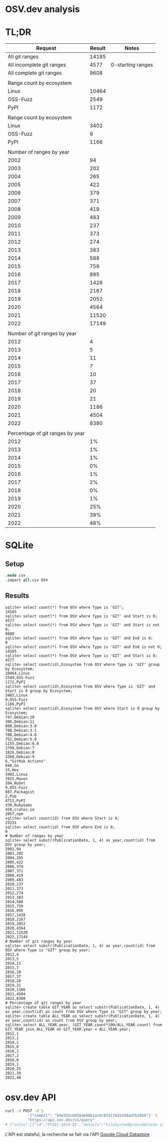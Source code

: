 OSV.dev analysis
===

# TL;DR
| Request | Result | Notes |
| - | - | - |
| All git ranges | 14185 |
| All incomplete git ranges | 4577 | 0-starting ranges |
| All complete git ranges | 9608 |
| | |
| Range count by ecosystem | | |
| Linux | 10464 |
| OSS-Fuzz | 2549 |
| PyPI | 1172 |
| | |
| Range count by ecosystem | | |
| Linux | 3402 |
| OSS-Fuzz | 9 |
| PyPI | 1166 |
| | |
| Number of ranges by year | | |
|2002|94
|2003|202
|2004|265
|2005|422
|2006|379
|2007|371
|2008|419
|2009|483
|2010|237
|2011|373
|2012|274
|2013|383
|2014|588
|2015|759
|2016|895
|2017|1428
|2018|2167
|2019|2052
|2020|4564
|2021|11520
|2022|17149
| | |
|Number of git ranges by year||
|2012|4
|2013|5
|2014|11
|2015|7
|2016|10
|2017|37
|2018|20
|2019|21
|2020|1186
|2021|4504
|2022|8380
|||
| Percentage of git ranges by year||
|2012|1%
|2013|1%
|2014|1%
|2015|0%
|2016|1%
|2017|2%
|2018|0%
|2019|1%
|2020|25%
|2021|39%
|2022|48%

# SQLite
## Setup
```sql
.mode csv
.import all.csv OSV
```

## Results
```
sqlite> select count(*) from OSV where Type is 'GIT';
14185
sqlite> select count(*) from OSV where Type is 'GIT' and Start is 0;
4577
sqlite> select count(*) from OSV where Type is 'GIT' and Start is not 0;
9608
sqlite> select count(*) from OSV where Type is 'GIT' and End is 0;
0
sqlite> select count(*) from OSV where Type is 'GIT' and End is not 0;
14185
sqlite> select count(*) from OSV where Type is 'GIT' and Start is 0;
4577
sqlite> select count(id),Ecosystem from OSV where Type is 'GIT' group by Ecosystem;
10464,Linux
2549,OSS-Fuzz
1172,PyPI
sqlite> select count(id),Ecosystem from OSV where Type is 'GIT' and Start is 0 group by Ecosystem;
3402,Linux
9,OSS-Fuzz
1166,PyPI
sqlite> select count(id),Ecosystem from OSV where Start is 0 group by Ecosystem;
747,Debian:10
306,Debian:11
808,Debian:3.0
708,Debian:3.1
708,Debian:4.0
752,Debian:5.0
1155,Debian:6.0
1799,Debian:7
1826,Debian:8
1568,Debian:9
6,"GitHub Actions"
848,Go
15,Hex
3402,Linux
1925,Maven
204,NuGet
9,OSS-Fuzz
887,Packagist
2,Pub
4711,PyPI
330,RubyGems
458,crates.io
2057,npm
sqlite> select count(id) from OSV where Start is 0;
25231
sqlite> select count(id) from OSV where End is 0;
0
# Number of ranges by year
sqlite> select substr(PublicationDate, 1, 4) as year,count(id) from OSV group by year;
2002,94
2003,202
2004,265
2005,422
2006,379
2007,371
2008,419
2009,483
2010,237
2011,373
2012,274
2013,383
2014,588
2015,759
2016,895
2017,1428
2018,2167
2019,2052
2020,4564
2021,11520
2022,17149
# Number of git ranges by year
sqlite> select substr(PublicationDate, 1, 4) as year,count(id) from OSV where Type is "GIT" group by year;
2012,4
2013,5
2014,11
2015,7
2016,10
2017,37
2018,20
2019,21
2020,1186
2021,4504
2022,8380
# Percentage of git ranges by year
sqlite> create table GIT_YEAR as select substr(PublicationDate, 1, 4) as year,count(id) as count from OSV where Type is "GIT" group by year;
sqlite> create table ALL_YEAR as select substr(PublicationDate, 1, 4) as year,count(id) as count from OSV group by year;
sqlite> select ALL_YEAR.year, (GIT_YEAR.count*100/ALL_YEAR.count) from GIT_YEAR join ALL_YEAR on GIT_YEAR.year = ALL_YEAR.year;
2012,1
2013,1
2014,1
2015,0
2016,1
2017,2
2018,0
2019,1
2020,25
2021,39
2022,48
```

# osv.dev API

```bash
curl -X POST -d \                                                                                      %  11:12
          '{"commit": "9de932c0458a608b1ac0c8fd174d1dd9adfb20b9"}' \
          "https://api.osv.dev/v1/query"
# {"vulns":[{"id":"PYSEC-2014-82","details":"FileSystemBytecodeCache in Jinja2 2.7.2 does not properly create temporary directories, which allows local users to gain privileges by pre-creating a temporary directory with a user's uid.  NOTE: this vulnerability exists because of an incomplete fix for CVE-2014-1402.","aliases":["CVE-2014-0012"],"modified":"2021-08-27T03:22:05.027573Z","published":"2014-05-19T14:55:00Z","references":[{"type":"REPORT","url":"https://bugzilla.redhat.com/show_bug.cgi?id=1051421"},{"type":"WEB","url":"https://github.com/mitsuhiko/jinja2/pull/292"},{"type":"FIX","url":"https://github.com/mitsuhiko/jinja2/commit/acb672b6a179567632e032f547582f30fa2f4aa7"},{"type":"WEB","url":"http://seclists.org/oss-sec/2014/q1/73"},{"type":"WEB","url":"https://github.com/mitsuhiko/jinja2/pull/296"},{"type":"ADVISORY","url":"http://secunia.com/advisories/60738"},{"type":"WEB","url":"http://www.gentoo.org/security/en/glsa/glsa-201408-13.xml"},{"type":"ADVISORY","url":"http://secunia.com/advisories/56328"}],"affected":[{"package":{"name":"jinja2","ecosystem":"PyPI","purl":"pkg:pypi/jinja2"},"ranges":[{"type":"GIT","repo":"https://github.com/mitsuhiko/jinja2","events":[{"introduced":"0"},{"fixed":"acb672b6a179567632e032f547582f30fa2f4aa7"}]},{"type":"ECOSYSTEM","events":[{"introduced":"0"},{"fixed":"2.7.3"}]}],"versions":["2.0","2.0rc1","2.1","2.1.1","2.2","2.2.1","2.3","2.3.1","2.4","2.4.1","2.5","2.5.1","2.5.2","2.5.3","2.5.4","2.5.5","2.6","2.7","2.7.1","2.7.2"],"database_specific":{"source":"https://github.com/pypa/advisory-database/blob/main/vulns/jinja2/PYSEC-2014-82.yaml"}}],"schema_version":"1.3.0"},{"id":"PYSEC-2019-220","details":"In Pallets Jinja before 2.8.1, str.format allows a sandbox escape.","aliases":["CVE-2016-10745","GHSA-hj2j-77xm-mc5v"],"modified":"2021-11-22T04:57:52.929678Z","published":"2019-04-08T13:29:00Z","references":[{"type":"ARTICLE","url":"https://palletsprojects.com/blog/jinja-281-released/"},{"type":"FIX","url":"https://github.com/pallets/jinja/commit/9b53045c34e61013dc8f09b7e52a555fa16bed16"},{"type":"ADVISORY","url":"https://access.redhat.com/errata/RHSA-2019:1022"},{"type":"WEB","url":"http://lists.opensuse.org/opensuse-security-announce/2019-05/msg00030.html"},{"type":"ADVISORY","url":"https://access.redhat.com/errata/RHSA-2019:1237"},{"type":"ADVISORY","url":"https://access.redhat.com/errata/RHSA-2019:1260"},{"type":"WEB","url":"https://usn.ubuntu.com/4011-1/"},{"type":"WEB","url":"https://usn.ubuntu.com/4011-2/"},{"type":"WEB","url":"http://lists.opensuse.org/opensuse-security-announce/2019-06/msg00064.html"},{"type":"ADVISORY","url":"https://access.redhat.com/errata/RHSA-2019:3964"},{"type":"ADVISORY","url":"https://access.redhat.com/errata/RHSA-2019:4062"},{"type":"ADVISORY","url":"https://github.com/advisories/GHSA-hj2j-77xm-mc5v"}],"affected":[{"package":{"name":"jinja2","ecosystem":"PyPI","purl":"pkg:pypi/jinja2"},"ranges":[{"type":"GIT","repo":"https://github.com/pallets/jinja","events":[{"introduced":"0"},{"fixed":"9b53045c34e61013dc8f09b7e52a555fa16bed16"}]},{"type":"ECOSYSTEM","events":[{"introduced":"0"},{"fixed":"2.8.1"}]}],"versions":["2.0","2.0rc1","2.1","2.1.1","2.2","2.2.1","2.3","2.3.1","2.4","2.4.1","2.5","2.5.1","2.5.2","2.5.3","2.5.4","2.5.5","2.6","2.7","2.7.1","2.7.2","2.7.3","2.8"],"database_specific":{"source":"https://github.com/pypa/advisory-database/blob/main/vulns/jinja2/PYSEC-2019-220.yaml"}}],"schema_version":"1.3.0"}]}
```

L'API est stateful, la recherche se fait via l'API [Google Cloud Datastore](https://github.com/googleapis/python-ndb)
